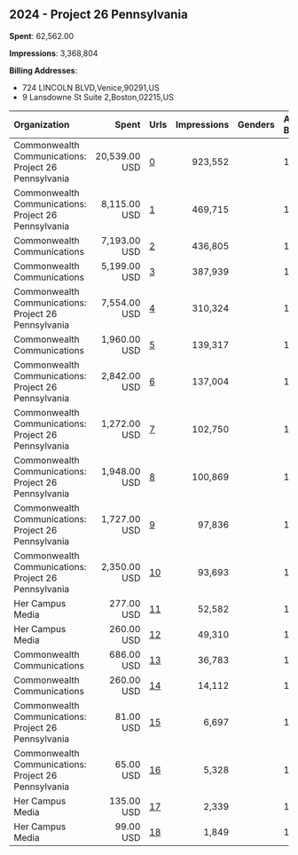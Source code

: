 ## 2024 - Project 26 Pennsylvania 
**Spent**: 62,562.00

**Impressions**: 3,368,804

**Billing Addresses**: 
- 724 LINCOLN BLVD,Venice,90291,US
- 9 Lansdowne St Suite 2,Boston,02215,US

|Organization|Spent|Urls|Impressions|Genders|Age Brackets|Country Codes|Billing Addresses|
|:---|---:|:---|---:|:---|:---|:---|:---|
|Commonwealth Communications: Project 26 Pennsylvania|20,539.00 USD|[0](https://www.snap.com/political-ads/asset/406df36caba149c1cfad6f76ff045d88f83fa81677fe59519f6dc043b2b6bae2?mediaType=mp4)|923,552||18-25|united states|724 LINCOLN BLVD,Venice,90291,US|
|Commonwealth Communications: Project 26 Pennsylvania|8,115.00 USD|[1](https://www.snap.com/political-ads/asset/944c761a43ee1dc90e9a0420f38567daccfa38a9a5f9002aa393e71e0b4eb4d2?mediaType=mp4)|469,715||18-25|united states|724 LINCOLN BLVD,Venice,90291,US|
|Commonwealth Communications|7,193.00 USD|[2](https://www.snap.com/political-ads/asset/f4a67e1e7cbc42cf8106abed4db49e5f553e3580e0ebc88515e15b7e77ec4c03?mediaType=jpeg)|436,805||18-24|united states|724 LINCOLN BLVD,Venice,90291,US|
|Commonwealth Communications|5,199.00 USD|[3](https://www.snap.com/political-ads/asset/bb776b3001ca8665ff3ba788f5fe9936841bde1c3bc66cacc270d56e920c1ce0?mediaType=jpeg)|387,939||18-24|united states|724 LINCOLN BLVD,Venice,90291,US|
|Commonwealth Communications: Project 26 Pennsylvania|7,554.00 USD|[4](https://www.snap.com/political-ads/asset/5bdd0e6fd03759fbb8d9248cac5b1c522d7a75281e83b584a28042eeed3e18af?mediaType=mp4)|310,324||18-25|united states|724 LINCOLN BLVD,Venice,90291,US|
|Commonwealth Communications|1,960.00 USD|[5](https://www.snap.com/political-ads/asset/aeb11ebdfce2a865f442d16ece1cf2d2cc15a294314675b5fbfcd5bafef7a4c5?mediaType=jpeg)|139,317||18-24|united states|724 LINCOLN BLVD,Venice,90291,US|
|Commonwealth Communications: Project 26 Pennsylvania|2,842.00 USD|[6](https://www.snap.com/political-ads/asset/78074419bfe5cf6aa98b630b06f03292b1c9f222a96c8971d340a3fcd9ff507b?mediaType=mp4)|137,004||18-25|united states|724 LINCOLN BLVD,Venice,90291,US|
|Commonwealth Communications: Project 26 Pennsylvania|1,272.00 USD|[7](https://www.snap.com/political-ads/asset/e15fd275e397e901bd0abe255ed2b2dbb04e1822ac341ff9513d8b6b3a4ba711?mediaType=mp4)|102,750||18-25|united states|724 LINCOLN BLVD,Venice,90291,US|
|Commonwealth Communications: Project 26 Pennsylvania|1,948.00 USD|[8](https://www.snap.com/political-ads/asset/0eb5549b6c3a800f621781c8d1802a7d3781d7dc44983e3d5263f5518183204c?mediaType=mp4)|100,869||18-25|united states|724 LINCOLN BLVD,Venice,90291,US|
|Commonwealth Communications: Project 26 Pennsylvania|1,727.00 USD|[9](https://www.snap.com/political-ads/asset/e15fd275e397e901bd0abe255ed2b2dbb04e1822ac341ff9513d8b6b3a4ba711?mediaType=mp4)|97,836||18-25|united states|724 LINCOLN BLVD,Venice,90291,US|
|Commonwealth Communications: Project 26 Pennsylvania|2,350.00 USD|[10](https://www.snap.com/political-ads/asset/e15fd275e397e901bd0abe255ed2b2dbb04e1822ac341ff9513d8b6b3a4ba711?mediaType=mp4)|93,693||18-25|united states|724 LINCOLN BLVD,Venice,90291,US|
|Her Campus Media|277.00 USD|[11](https://www.snap.com/political-ads/asset/ad417fa365d13b9ab82bb146b86acb1a5797d71b9c39a69f6ec844d39684b5d3?mediaType=mp4)|52,582||18+|united states|9 Lansdowne St Suite 2,Boston,02215,US|
|Her Campus Media|260.00 USD|[12](https://www.snap.com/political-ads/asset/7db9d60416299a3cfe8897b555413e2c5a769e2efffb63bb3a5a7e8ea7b9e285?mediaType=mp4)|49,310||18+|united states|9 Lansdowne St Suite 2,Boston,02215,US|
|Commonwealth Communications|686.00 USD|[13](https://www.snap.com/political-ads/asset/d7de25f9fb00adecef0084e87f2bf08145fa016a55ba35652f7d5b69244b4084?mediaType=jpeg)|36,783||18-24|united states|724 LINCOLN BLVD,Venice,90291,US|
|Commonwealth Communications|260.00 USD|[14](https://www.snap.com/political-ads/asset/24d8eac15edec27d352e46481a6e8072aadf4e2cc5401b9d359f04504be13da8?mediaType=jpeg)|14,112||18-24|united states|724 LINCOLN BLVD,Venice,90291,US|
|Commonwealth Communications: Project 26 Pennsylvania|81.00 USD|[15](https://www.snap.com/political-ads/asset/944c761a43ee1dc90e9a0420f38567daccfa38a9a5f9002aa393e71e0b4eb4d2?mediaType=mp4)|6,697||18-25|united states|724 LINCOLN BLVD,Venice,90291,US|
|Commonwealth Communications: Project 26 Pennsylvania|65.00 USD|[16](https://www.snap.com/political-ads/asset/5bdd0e6fd03759fbb8d9248cac5b1c522d7a75281e83b584a28042eeed3e18af?mediaType=mp4)|5,328||18-25|united states|724 LINCOLN BLVD,Venice,90291,US|
|Her Campus Media|135.00 USD|[17](https://www.snap.com/political-ads/asset/ad417fa365d13b9ab82bb146b86acb1a5797d71b9c39a69f6ec844d39684b5d3?mediaType=mp4)|2,339||18+|united states|9 Lansdowne St Suite 2,Boston,02215,US|
|Her Campus Media|99.00 USD|[18](https://www.snap.com/political-ads/asset/7db9d60416299a3cfe8897b555413e2c5a769e2efffb63bb3a5a7e8ea7b9e285?mediaType=mp4)|1,849||18+|united states|9 Lansdowne St Suite 2,Boston,02215,US|
